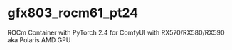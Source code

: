 # gfx803_rocm61_pt24
ROCm Container with PyTorch 2.4 for ComfyUI with RX570/RX580/RX590 aka Polaris AMD GPU
